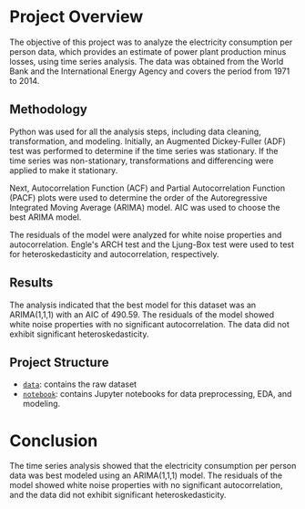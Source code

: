 # Project Overview
The objective of this project was to analyze the electricity consumption per person data, which provides an estimate of power plant production minus losses, using time series analysis. The data was obtained from the World Bank and the International Energy Agency and covers the period from 1971 to 2014.

## Methodology
Python was used for all the analysis steps, including data cleaning, transformation, and modeling. Initially, an Augmented Dickey-Fuller (ADF) test was performed to determine if the time series was stationary. If the time series was non-stationary, transformations and differencing were applied to make it stationary.

Next, Autocorrelation Function (ACF) and Partial Autocorrelation Function (PACF) plots were used to determine the order of the Autoregressive Integrated Moving Average (ARIMA) model. AIC was used to choose the best ARIMA model.

The residuals of the model were analyzed for white noise properties and autocorrelation. Engle's ARCH test and the Ljung-Box test were used to test for heteroskedasticity and autocorrelation, respectively.

## Results
The analysis indicated that the best model for this dataset was an ARIMA(1,1,1) with an AIC of 490.59. The residuals of the model showed white noise properties with no significant autocorrelation. The data did not exhibit significant heteroskedasticity.

## Project Structure
- [`data`](https://github.com/yacine-ammi/Algerian_Electricity_Consumption_Forecast/blob/main/Algeria%20electricity%20consumption%201971-2019.csv): contains the raw dataset
- [`notebook`](https://github.com/yacine-ammi/Algerian_Electricity_Consumption_Forecast/blob/main/electricity-consumption-forecast.ipynb): contains Jupyter notebooks for data preprocessing, EDA, and modeling.

# Conclusion
The time series analysis showed that the electricity consumption per person data was best modeled using an ARIMA(1,1,1) model. The residuals of the model showed white noise properties with no significant autocorrelation, and the data did not exhibit significant heteroskedasticity.
